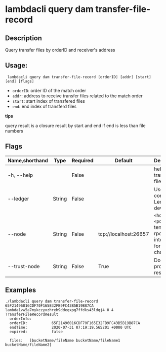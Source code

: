 # lambdacli query dam transfer-file-record

## Description

Query transfer files by orderID and receiver's address

## Usage:

```
 lambdacli query dam transfer-file-record [orderID] [addr] [start] [end] [flags]
```

- `orderID`: order ID of the match order
- `addr`: address to receive transfer files related to the match order
- `start`: start index of transfered files
- `end`: end index of transferd files

**tips**

query result is a closure result by start and end if end is less than file numbers

## Flags

| Name,shorthand | Type   | Required | Default               | Description                                                  |
| -------------- | ------ | -------- | --------------------- | ------------------------------------------------------------ |
| -h, --help     |        | False    |                       | help for transfer-file-record                                             |
| --ledger       | String | False    |                       | Use a connected Ledger device                                |
| --node         | String | False    | tcp://localhost:26657 | `<host>:<port>`to tendermint rpc interface for this chain    |
| --trust-node   | String | False    | True                  | Don't verify proofs for responses                            |


## Examples
```
./lambdacli query dam transfer-file-record 65F21496016CDF70F165E32FB9FC43B5B19B87CA  lambda1vw5a7mykczyxzhreh9ddeqxpg7ffdks43ldqj4 0 4
TransferFileRecordResult
  orderInfo:
  orderID:           65F21496016CDF70F165E32FB9FC43B5B19B87CA
  endTime:           2020-07-31 07:19:19.565201 +0000 UTC
  expired:           false

  files:   [bucketName/fileName bucketName/fileName1 bucketName/fileName2]
```

